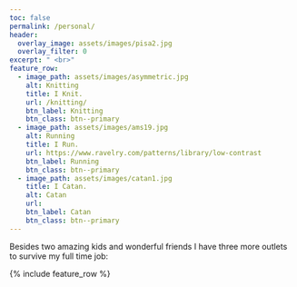 ```yaml
---
toc: false
permalink: /personal/
header:
  overlay_image: assets/images/pisa2.jpg
  overlay_filter: 0
excerpt: " <br>"
feature_row:
  - image_path: assets/images/asymmetric.jpg
    alt: Knitting
    title: I Knit.
    url: /knitting/
    btn_label: Knitting
    btn_class: btn--primary
  - image_path: assets/images/ams19.jpg
    alt: Running
    title: I Run.
    url: https://www.ravelry.com/patterns/library/low-contrast
    btn_label: Running
    btn_class: btn--primary
  - image_path: assets/images/catan1.jpg
    title: I Catan.
    alt: Catan
    url: 
    btn_label: Catan
    btn_class: btn--primary
---
```


Besides two amazing kids and wonderful friends I have three more outlets to survive my full time job:
<div class="grid__wrapper">
  <!-- <h2 id="highlights">Highlights</h2> -->
 {% include feature_row %}
 </div>
